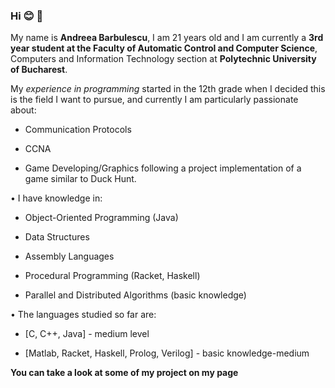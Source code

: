 ### Hi :blush: :floppy_disk:
My name is **Andreea Barbulescu**, I am 21 years old and I am currently a **3rd year student at the Faculty of Automatic Control and Computer Science**, Computers and Information Technology section at **Polytechnic University of Bucharest**.


My *experience in programming* started in the 12th grade when I decided this is the field I want to pursue, and currently I am particularly passionate about:


* Communication Protocols

* CCNA 

* Game Developing/Graphics following a project implementation of a game similar to Duck Hunt.


• I have knowledge in: 


* Object-Oriented Programming (Java)


* Data Structures


* Assembly Languages


* Procedural Programming (Racket, Haskell)


* Parallel and Distributed Algorithms (basic knowledge)


• The languages studied so far are: 


- [C, C++, Java] - medium level

- [Matlab, Racket, Haskell, Prolog, Verilog] - basic knowledge-medium


**You can take a look at some of my project on my page**
